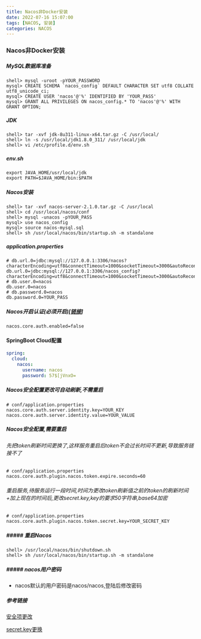 ```yaml
---
title: Nacos非Docker安装
date: 2022-07-16 15:07:00
tags: [NACOS, 安装]
categories: NACOS
---
```


### Nacos非Docker安装

##### MySQL数据库准备

```
shell> mysql -uroot -pYOUR_PASSWORD
mysql> CREATE SCHEMA `nacos_config` DEFAULT CHARACTER SET utf8 COLLATE utf8_unicode_ci;
mysql> CREATE USER 'nacos'@'%' IDENTIFIED BY 'YOUR_PASS'
mysql> GRANT ALL PRIVILEGES ON nacos_config.* TO 'nacos'@'%' WITH GRANT OPTION;
```

##### JDK

```
shell> tar -xvf jdk-8u311-linux-x64.tar.gz -C /usr/local/
shell> ln -s /usr/local/jdk1.8.0_311/ /usr/local/jdk
shell> vi /etc/profile.d/env.sh
```

##### env.sh

```
export JAVA_HOME/usr/local/jdk
export PATH=$JAVA_HOME/bin:$PATH
```

##### Nacos安装

```
shell> tar -xvf nacos-server-2.1.0.tar.gz -C /usr/local
shell> cd /usr/local/nacos/conf
shell> mysql -unacos -pYOUR_PASS
mysql> use nacos_config
mysql> source nacos-mysql.sql
shell> sh /usr/local/nacos/bin/startup.sh -m standalone
```

##### application.properties

```
# db.url.0=jdbc:mysql://127.0.0.1:3306/nacos?characterEncoding=utf8&connectTimeout=1000&socketTimeout=3000&autoReconnect=true&useUnicode=true&useSSL=false&serverTimezone=UTC
db.url.0=jdbc:mysql://127.0.0.1:3306/nacos_config?characterEncoding=utf8&connectTimeout=1000&socketTimeout=3000&autoReconnect=true&useUnicode=true&useSSL=false&serverTimezone=UTC&allowPublicKeyRetrieval=true
# db.user.0=nacos
db.user.0=nacos
# db.password.0=nacos
db.password.0=YOUR_PASS
```

##### Nacos开启认证(必须开启)[[链接](https://nacos.io/zh-cn/docs/auth.html)]

```shell
nacos.core.auth.enabled=false
```

#### SpringBoot Cloud配置

```yml
spring:
  cloud:
    nacos:
      username: nacos
      password: 57$[jVnxO=
```

##### Nacos安全配置更改可自动刷新,不需重启

```shell
# conf/application.properties
nacos.core.auth.server.identity.key=YOUR_KEY
nacos.core.auth.server.identity.value=YOUR_VALUE
```

##### Nacos安全配置,需要重启

###### 先把token刷新时间更换了,这样服务重启后token不会过长时间不更新,导致服务链接不了

```shell
# conf/application.properties
nacos.core.auth.plugin.nacos.token.expire.seconds=60
```

###### 重启服务,待服务运行一段时间,时间为更改token刷新值之前的token的刷新时间+加上现在的时间后,更改secret.key,key的要求50字符串,base64加密

```shell
# conf/application.properties
nacos.core.auth.plugin.nacos.token.secret.key=YOUR_SECRET_KEY
```

##### ##### 重启Nacos

```shell
shell> /usr/local/nacos/bin/shutdown.sh
shell> sh /usr/local/nacos/bin/startup.sh -m standalone
```

##### ##### nacos用户密码

- nacos默认的用户密码是nacos/nacos,登陆后修改密码

##### 参考链接

[安全项更改]([Authorization](https://nacos.io/zh-cn/docs/v2/guide/user/auth.html))

[secret.key更换](https://nacos.io/zh-cn/blog/announcement-token-secret-key.html)

